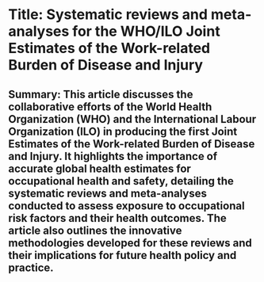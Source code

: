 # Title: Systematic reviews and meta-analyses for the WHO/ILO Joint Estimates of the Work-related Burden of Disease and Injury

## Summary: This article discusses the collaborative efforts of the World Health Organization (WHO) and the International Labour Organization (ILO) in producing the first Joint Estimates of the Work-related Burden of Disease and Injury. It highlights the importance of accurate global health estimates for occupational health and safety, detailing the systematic reviews and meta-analyses conducted to assess exposure to occupational risk factors and their health outcomes. The article also outlines the innovative methodologies developed for these reviews and their implications for future health policy and practice.